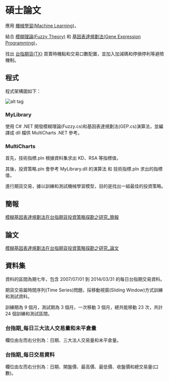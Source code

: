 # 碩士論文

應用 [機械學習(Machine Learning)](https://zh.wikipedia.org/wiki/%E6%9C%BA%E5%99%A8%E5%AD%A6%E4%B9%A0)，

結合 [模糊理論(Fuzzy Theory)](http://wiki.mbalib.com/zh-tw/%E6%A8%A1%E7%B3%8A%E7%90%86%E8%AE%BA) 和 [基因表達規劃法(Gene Expression Programming)](https://en.wikipedia.org/wiki/Gene_expression_programming)，

找出 [台指期貨(TX)](http://www.taifex.com.tw/chinese/2/TX.asp) 買賣時機點和交易口數配置，並加入加減碼和停損停利等避險機制。

## 程式

程式架構圖如下：

![alt tag](https://raw.githubusercontent.com/bobtai/thesis/master/%E7%A8%8B%E5%BC%8F/%E7%A8%8B%E5%BC%8F%E6%9E%B6%E6%A7%8B%E5%9C%96.png)

### MyLibrary

使用 C# .NET 開發模糊理論(Fuzzy.cs)和基因表達規劃法(GEP.cs)演算法，並編譯成 dll 檔供 MultiCharts .NET 參考。

### MultiCharts

首先，技術指標.pln 根據資料集求出 KD、RSA 等指標值，

其後，投資策略.pln 會參考 MyLibrary.dll 的演算法 和 技術指標.pln 求出的指標值，

進行期貨交易，據以訓練和測試機械學習模型，目的是找出一組最佳的投資策略。

## 簡報

[模糊基因表達規劃法在台指期貨投資策略探勘之研究_簡報](https://github.com/bobtai/thesis/blob/master/%E7%B0%A1%E5%A0%B1/%E6%A8%A1%E7%B3%8A%E5%9F%BA%E5%9B%A0%E8%A1%A8%E9%81%94%E8%A6%8F%E5%8A%83%E6%B3%95%E5%9C%A8%E5%8F%B0%E6%8C%87%E6%9C%9F%E8%B2%A8%E6%8A%95%E8%B3%87%E7%AD%96%E7%95%A5%E6%8E%A2%E5%8B%98%E4%B9%8B%E7%A0%94%E7%A9%B6.pdf)

## 論文

[模糊基因表達規劃法在台指期貨投資策略探勘之研究_論文](https://github.com/bobtai/thesis/blob/master/%E8%AB%96%E6%96%87/%E6%A8%A1%E7%B3%8A%E5%9F%BA%E5%9B%A0%E8%A1%A8%E9%81%94%E8%A6%8F%E5%8A%83%E6%B3%95%E5%9C%A8%E5%8F%B0%E6%8C%87%E6%9C%9F%E8%B2%A8%E6%8A%95%E8%B3%87%E7%AD%96%E7%95%A5%E6%8E%A2%E5%8B%98%E4%B9%8B%E7%A0%94%E7%A9%B6.pdf)

## 資料集

資料的區間為期七年，包含 2007/07/01 到 2014/03/31 的每日台指期交易資料。

期貨交易屬時間序列(Time Series)問題，採移動視窗(Sliding Window)方式訓練和測試資料。

訓練期為 9 個月，測試期為 3 個月，一次移動 3 個月，總共能移動 23 次，共計 24 個訓練和測試區間。

### 台指期_每日三大法人交易量和未平倉量

欄位由左而右分別為：日期、三大法人交易量和未平倉量。

### 台指期_每日交易資料

欄位由左而右分別為：日期、開盤價、最高價、最低價、收盤價和總交易量(口數)。


